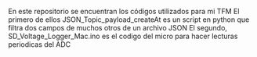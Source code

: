 En este repositorio se encuentran los códigos utilizados para mi TFM 
El primero de ellos JSON_Topic_payload_createAt es un script en python que filtra dos campos de muchos otros de un archivo JSON
El segundo, SD_Voltage_Logger_Mac.ino  es el codigo del micro para hacer lecturas periodicas del ADC
